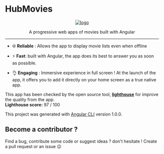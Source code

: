 # HubMovies

<p align="center">
    <a href="https://hubmovies-a26fc.firebaseapp.com"><img src="https://github.com/clamarque/hub-movies/blob/master/src/assets/icons/android-chrome-192x192.png?raw=true" alt="logo" />
    </a>
</p>

<p align="center">
    A progressive web apps of movies built with Angular
</p>
<hr>

- :globe_with_meridians: **Reliable** : Allows the app to display movie lists even when offline

- :zap: **Fast**: built with Angular, the app does its best to answer you as soon as possible.

- :ok_hand: **Engaging** : Immersive experience in full screen ! At the launch of the app, it offers you to add it directly on your home screen as a true native app.

This app has been checked by the open source tool, [**lighthouse**](https://github.com/GoogleChrome/lighthouse) for improve the quality from the app.   
**Lighthouse score:** 97 / 100

This project was generated with [Angular CLI](https://github.com/angular/angular-cli) version 1.0.0.

## Become a contributor ?

Find a bug, contribute some code or suggest ideas ? don't hesitate ! Create a pull request or an issue :wink:
